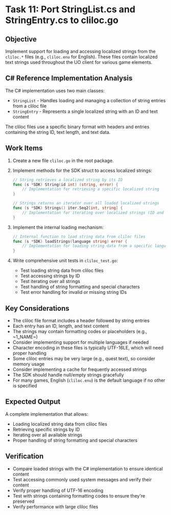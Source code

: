 # Task 11: Port StringList.cs and StringEntry.cs to cliloc.go

## Objective

Implement support for loading and accessing localized strings from the `cliloc.*` files (e.g., `cliloc.enu` for English). These files contain localized text strings used throughout the UO client for various game elements.

## C# Reference Implementation Analysis

The C# implementation uses two main classes:

- `StringList` - Handles loading and managing a collection of string entries from a cliloc file
- `StringEntry` - Represents a single localized string with an ID and text content

The cliloc files use a specific binary format with headers and entries containing the string ID, text length, and text data.

## Work Items

1. Create a new file `cliloc.go` in the root package.

2. Implement methods for the SDK struct to access localized strings:

   ```go
   // String retrieves a localized string by its ID
   func (s *SDK) String(id int) (string, error) {
       // Implementation for retrieving a specific localized string
   }

   // Strings returns an iterator over all loaded localized strings
   func (s *SDK) Strings() iter.Seq2[int, string] {
       // Implementation for iterating over localized strings (ID and text)
   }
   ```

3. Implement the internal loading mechanism:

   ```go
   // Internal function to load string data from cliloc files
   func (s *SDK) loadStrings(language string) error {
       // Implementation for loading string data from a specific language file
   }
   ```

4. Write comprehensive unit tests in `cliloc_test.go`:
   - Test loading string data from cliloc files
   - Test accessing strings by ID
   - Test iterating over all strings
   - Test handling of string formatting and special characters
   - Test error handling for invalid or missing string IDs

## Key Considerations

- The cliloc file format includes a header followed by string entries
- Each entry has an ID, length, and text content
- The strings may contain formatting codes or placeholders (e.g., ~1_NAME~)
- Consider implementing support for multiple languages if needed
- Character encoding in these files is typically UTF-16LE, which will need proper handling
- Some cliloc entries may be very large (e.g., quest text), so consider memory usage
- Consider implementing a cache for frequently accessed strings
- The SDK should handle null/empty strings gracefully
- For many games, English (`cliloc.enu`) is the default language if no other is specified

## Expected Output

A complete implementation that allows:

- Loading localized string data from cliloc files
- Retrieving specific strings by ID
- Iterating over all available strings
- Proper handling of string formatting and special characters

## Verification

- Compare loaded strings with the C# implementation to ensure identical content
- Test accessing commonly used system messages and verify their content
- Verify proper handling of UTF-16 encoding
- Test with strings containing formatting codes to ensure they're preserved
- Verify performance with large cliloc files
